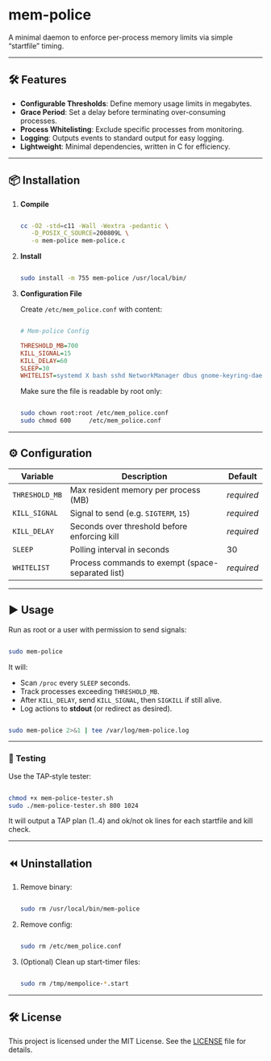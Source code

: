 # mem-police

A minimal daemon to enforce per-process memory limits via simple “startfile” timing.

---

## 🛠️ Features

- **Configurable Thresholds**: Define memory usage limits in megabytes.
- **Grace Period**: Set a delay before terminating over-consuming processes.
- **Process Whitelisting**: Exclude specific processes from monitoring.
- **Logging**: Outputs events to standard output for easy logging.
- **Lightweight**: Minimal dependencies, written in C for efficiency.

---

## 📦 Installation

1. **Compile**

   ```sh

   cc -O2 -std=c11 -Wall -Wextra -pedantic \
      -D_POSIX_C_SOURCE=200809L \
      -o mem-police mem-police.c

   ```

2. **Install**

   ```sh

   sudo install -m 755 mem-police /usr/local/bin/

   ```

3. **Configuration File**

   Create `/etc/mem_police.conf` with content:

   ```ini

   # Mem-police Config

   THRESHOLD_MB=700
   KILL_SIGNAL=15
   KILL_DELAY=60
   SLEEP=30
   WHITELIST=systemd X bash sshd NetworkManager dbus gnome-keyring-daemon wayfire swaybg

   ```

   Make sure the file is readable by root only:

   ```sh

   sudo chown root:root /etc/mem_police.conf
   sudo chmod 600     /etc/mem_police.conf

   ```

---

## ⚙️ Configuration

| Variable       | Description                                                 | Default  |
| -------------- | ----------------------------------------------------------- | -------- |
| `THRESHOLD_MB` | Max resident memory per process (MB)                        | *required* |
| `KILL_SIGNAL`  | Signal to send (e.g. `SIGTERM`, `15`)                       | *required* |
| `KILL_DELAY`   | Seconds over threshold before enforcing kill                | *required* |
| `SLEEP`        | Polling interval in seconds                                 | 30       |
| `WHITELIST`    | Process commands to exempt (space-separated list)           | *required* |

---

## ▶️ Usage

Run as root or a user with permission to send signals:

```sh

sudo mem-police

```

It will:
- Scan `/proc` every `SLEEP` seconds.
- Track processes exceeding `THRESHOLD_MB`.
- After `KILL_DELAY`, send `KILL_SIGNAL`, then `SIGKILL` if still alive.
- Log actions to **stdout** (or redirect as desired).

```sh

sudo mem-police 2>&1 | tee /var/log/mem-police.log

```

---

### 🧪 Testing

Use the TAP‐style tester:

```sh

chmod +x mem-police-tester.sh
sudo ./mem-police-tester.sh 800 1024

```

It will output a TAP plan (1..4) and ok/not ok lines for each startfile and kill check.

---

## ⏪ Uninstallation

1. Remove binary:

   ```sh

   sudo rm /usr/local/bin/mem-police

   ```

2. Remove config:

   ```sh

   sudo rm /etc/mem_police.conf

   ```

3. (Optional) Clean up start-timer files:

   ```sh

   sudo rm /tmp/mempolice-*.start

   ```

---

## 🛠️ License

This project is licensed under the MIT License. See the [LICENSE](MIT) file for details.
